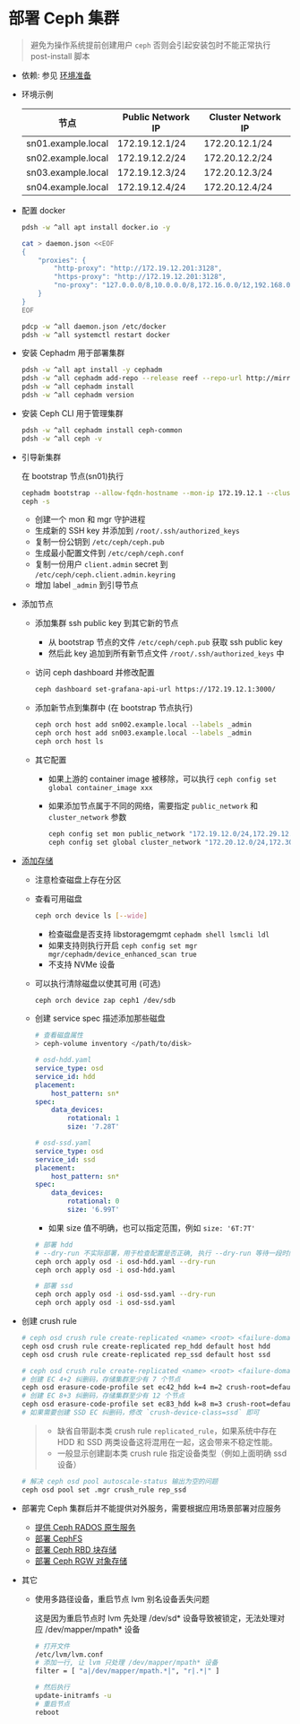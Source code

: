 # 部署 Ceph 集群

> 避免为操作系统提前创建用户 `ceph` 否则会引起安装包时不能正常执行 post-install 脚本

* 依赖: 参见 [环境准备](../docs/0-prepare.md)

* 环境示例 

    | 节点 | Public Network IP | Cluster Network IP |
    | --- | --- | --- |
    | sn01.example.local | 172.19.12.1/24 | 172.20.12.1/24 |
    | sn02.example.local | 172.19.12.2/24 | 172.20.12.2/24 |
    | sn03.example.local | 172.19.12.3/24 | 172.20.12.3/24 |
    | sn04.example.local | 172.19.12.4/24 | 172.20.12.4/24 |

* 配置 docker

    ```bash
    pdsh -w ^all apt install docker.io -y

    cat > daemon.json <<EOF
    {
        "proxies": {
            "http-proxy": "http://172.19.12.201:3128",
            "https-proxy": "http://172.19.12.201:3128",
            "no-proxy": "127.0.0.0/8,10.0.0.0/8,172.16.0.0/12,192.168.0.0/16,localhost,.example.com"
        }
    }
    EOF

    pdcp -w ^all daemon.json /etc/docker
    pdsh -w ^all systemctl restart docker
    ```

* 安装 Cephadm 用于部署集群

    ```bash
    pdsh -w ^all apt install -y cephadm
    pdsh -w ^all cephadm add-repo --release reef --repo-url http://mirrors.ustc.edu.cn/ceph
    pdsh -w ^all cephadm install
    pdsh -w ^all cephadm version
    ```

* 安装 Ceph CLI 用于管理集群

    ```bash
    pdsh -w ^all cephadm install ceph-common 
    pdsh -w ^all ceph -v
    ```

* 引导新集群

    在 bootstrap 节点(sn01)执行

    ```bash
    cephadm bootstrap --allow-fqdn-hostname --mon-ip 172.19.12.1 --cluster-network 172.20.12.0/24 
    ceph -s
    ```

    - 创建一个 mon 和 mgr 守护进程
    - 生成新的 SSH key 并添加到 `/root/.ssh/authorized_keys`
    - 复制一份公钥到 `/etc/ceph/ceph.pub`
    - 生成最小配置文件到 `/etc/ceph/ceph.conf`
    - 复制一份用户 `client.admin` secret 到 `/etc/ceph/ceph.client.admin.keyring`
    - 增加 label `_admin` 到引导节点

* 添加节点

    * 添加集群 ssh public key 到其它新的节点
        - 从 bootstrap 节点的文件 `/etc/ceph/ceph.pub` 获取 ssh public key
        - 然后此 key 追加到所有新节点文件 `/root/.ssh/authorized_keys` 中

    * 访问 ceph dashboard 并修改配置

        ```bash
        ceph dashboard set-grafana-api-url https://172.19.12.1:3000/
        ```

    * 添加新节点到集群中 (在 bootstrap 节点执行)
        
        ```bash
        ceph orch host add sn002.example.local --labels _admin
        ceph orch host add sn003.example.local --labels _admin
        ceph orch host ls
        ```
        
    * 其它配置
        - 如果上游的 container image 被移除，可以执行 `ceph config set global container_image xxx`  
        - 如果添加节点属于不同的网络，需要指定 `public_network` 和 `cluster_network` 参数

            ```bash
            ceph config set mon public_network "172.19.12.0/24,172.29.12.0/24"
            ceph config set global cluster_network "172.20.12.0/24,172.30.12.0/24"
            ```

* [添加存储](https://docs.ceph.com/en/reef/cephadm/services/osd/#cephadm-deploy-osds)

    - 注意检查磁盘上存在分区

    - 查看可用磁盘
        
        ```bash
        ceph orch device ls [--wide]
        ```
        
        - 检查磁盘是否支持 libstoragemgmt `cephadm shell lsmcli ldl`
        - 如果支持则执行开启 `ceph config set mgr mgr/cephadm/device_enhanced_scan true`
        - 不支持 NVMe 设备

    - 可以执行清除磁盘以使其可用 (可选)
        
        ```bash
        ceph orch device zap ceph1 /dev/sdb
        ```
        
    - 创建 service spec 描述添加那些磁盘
        
        ```bash
        # 查看磁盘属性
        > ceph-volume inventory </path/to/disk>
        ```
        
        ```yaml
        # osd-hdd.yaml
        service_type: osd
        service_id: hdd
        placement:
            host_pattern: sn*
        spec:
            data_devices:
                rotational: 1
                size: '7.28T'
        ```

        ```yaml
        # osd-ssd.yaml
        service_type: osd
        service_id: ssd
        placement:
            host_pattern: sn*
        spec:
            data_devices:
                rotational: 0
                size: '6.99T'
        ```

        * 如果 size 值不明确，也可以指定范围，例如 `size: '6T:7T'`
        
        ```bash
        # 部署 hdd
        # --dry-run 不实际部署，用于检查配置是否正确, 执行 --dry-run 等待一段时间后再重复执行
        ceph orch apply osd -i osd-hdd.yaml --dry-run
        ceph orch apply osd -i osd-hdd.yaml 

        # 部署 ssd
        ceph orch apply osd -i osd-ssd.yaml --dry-run
        ceph orch apply osd -i osd-ssd.yaml 
        ```

* 创建 crush rule
    
    ```bash
    # ceph osd crush rule create-replicated <name> <root> <failure-domain> <class>
    ceph osd crush rule create-replicated rep_hdd default host hdd
    ceph osd crush rule create-replicated rep_ssd default host ssd

    # ceph osd crush rule create-replicated <name> <root> <failure-domain> <class>
    # 创建 EC 4+2 纠删码，存储集群至少有 7 个节点
    ceph osd erasure-code-profile set ec42_hdd k=4 m=2 crush-root=default crush-failure-domain=host crush-device-class=hdd
    # 创建 EC 8+3 纠删码，存储集群至少有 12 个节点
    ceph osd erasure-code-profile set ec83_hdd k=8 m=3 crush-root=default crush-failure-domain=host crush-device-class=hdd
    # 如果需要创建 SSD EC 纠删码，修改 `crush-device-class=ssd` 即可
    ```

    > * 缺省自带副本类 crush rule `replicated_rule`，如果系统中存在 HDD 和 SSD 两类设备这将混用在一起，这会带来不稳定性能。
    > * 一般显示创建副本类 crush rule 指定设备类型（例如上面明确 ssd 设备）

    ```bash
    # 解决 ceph osd pool autoscale-status 输出为空的问题
    ceph osd pool set .mgr crush_rule rep_ssd
    ```

* 部署完 Ceph 集群后并不能提供对外服务，需要根据应用场景部署对应服务

    * [提供 Ceph RADOS 原生服务](2-ceph-rados.md)
    * [部署 CephFS](3-deploy-cephfs.md)
    * [部署 Ceph RBD 块存储](4-deploy-rbd.md)
    * [部署 Ceph RGW 对象存储](5-deploy-rgw.md)

* 其它

    * 使用多路径设备，重启节点 lvm 别名设备丢失问题

        这是因为重启节点时 lvm 先处理 /dev/sd* 设备导致被锁定，无法处理对应 /dev/mapper/mpath* 设备
        
        ```bash
        # 打开文件
        /etc/lvm/lvm.conf
        # 添加一行, 让 lvm 只处理 /dev/mapper/mpath* 设备
        filter = [ "a|/dev/mapper/mpath.*|", "r|.*|" ]
        
        # 然后执行 
        update-initramfs -u
        # 重启节点
        reboot
        ```
